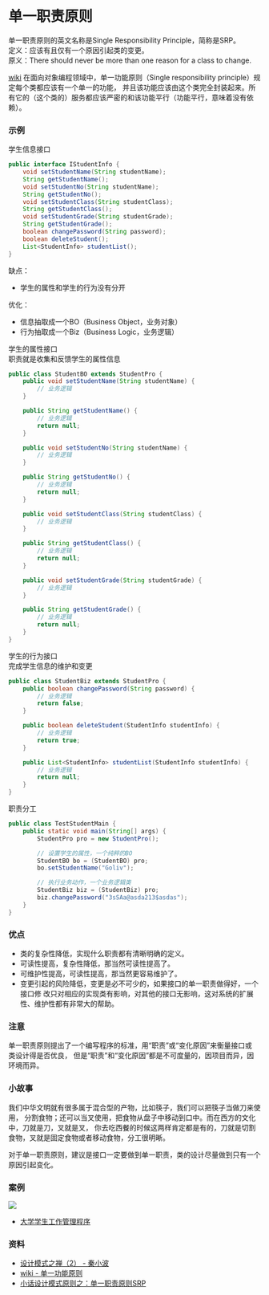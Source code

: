 # 单一职责原则
单一职责原则的英文名称是Single Responsibility Principle，简称是SRP。<br/>
定义：应该有且仅有一个原因引起类的变更。<br/>
原义：There should never be more than one reason for a class to change.

[wiki](https://zh.wikipedia.org/wiki/%E5%8D%95%E4%B8%80%E5%8A%9F%E8%83%BD%E5%8E%9F%E5%88%99)
在面向对象编程领域中，单一功能原则（Single responsibility principle）规定每个类都应该有一个单一的功能，
并且该功能应该由这个类完全封装起来。所有它的（这个类的）服务都应该严密的和该功能平行（功能平行，意味着没有依赖）。

### 示例
学生信息接口
```java
public interface IStudentInfo {
    void setStudentName(String studentName);
    String getStudentName();
    void setStudentNo(String studentName);
    String getStudentNo();
    void setStudentClass(String studentClass);
    String getStudentClass();
    void setStudentGrade(String studentGrade);
    String getStudentGrade();
    boolean changePassword(String password);
    boolean deleteStudent();
    List<StudentInfo> studentList();
}
```

缺点：
- 学生的属性和学生的行为没有分开

优化：
- 信息抽取成一个BO（Business Object，业务对象）
- 行为抽取成一个Biz（Business Logic，业务逻辑）

学生的属性接口<br/>
职责就是收集和反馈学生的属性信息
```java
public class StudentBO extends StudentPro {
    public void setStudentName(String studentName) {
        // 业务逻辑
    }

    public String getStudentName() {
        // 业务逻辑
        return null;
    }

    public void setStudentNo(String studentName) {
        // 业务逻辑
    }

    public String getStudentNo() {
        // 业务逻辑
        return null;
    }

    public void setStudentClass(String studentClass) {
        // 业务逻辑
    }

    public String getStudentClass() {
        // 业务逻辑
        return null;
    }

    public void setStudentGrade(String studentGrade) {
        // 业务逻辑
    }

    public String getStudentGrade() {
        // 业务逻辑
        return null;
    }
}
```

学生的行为接口<br/>
完成学生信息的维护和变更
```java
public class StudentBiz extends StudentPro {
    public boolean changePassword(String password) {
        // 业务逻辑
        return false;
    }

    public boolean deleteStudent(StudentInfo studentInfo) {
        // 业务逻辑
        return true;
    }

    public List<StudentInfo> studentList(StudentInfo studentInfo) {
        // 业务逻辑
        return null;
    }
}
```

职责分工
```java
public class TestStudentMain {
    public static void main(String[] args) {
        StudentPro pro = new StudentPro();

        // 设置学生的属性，一个纯粹的BO
        StudentBO bo = (StudentBO) pro;
        bo.setStudentName("Goliv");

        // 执行业务动作，一个业务逻辑类
        StudentBiz biz = (StudentBiz) pro;
        biz.changePassword("3sSAa@asda213$asdas");
    }
}
```

### 优点
- 类的复杂性降低，实现什么职责都有清晰明确的定义。
- 可读性提高，复杂性降低，那当然可读性提高了。
- 可维护性提高，可读性提高，那当然更容易维护了。
- 变更引起的风险降低，变更是必不可少的，如果接口的单一职责做得好，一个接口修 改只对相应的实现类有影响，对其他的接口无影响，这对系统的扩展性、维护性都有非常大的帮助。

### 注意 
单一职责原则提出了一个编写程序的标准，用“职责”或“变化原因”来衡量接口或 类设计得是否优良，
但是“职责”和“变化原因”都是不可度量的，因项目而异，因环境而异。

### 小故事
我们中华文明就有很多属于混合型的产物，比如筷子，我们可以把筷子当做刀来使用，
分割食物；还可以当叉使用，把食物从盘子中移动到口中。而在西方的文化中，刀就是刀，叉就是叉，
你去吃西餐的时候这两样肯定都是有的，刀就是切割食物，叉就是固定食物或者移动食物，分工很明晰。


对于单一职责原则，建议是接口一定要做到单一职责，类的设计尽量做到只有一个原因引起变化。

### 案例
![](http://c.biancheng.net/uploads/allimg/181113/3-1Q113133F4161.gif)

- [大学学生工作管理程序](http://c.biancheng.net/view/1327.html)

### 资料
- [设计模式之禅（2） - 秦小波]()
- [wiki - 单一功能原则](https://zh.wikipedia.org/wiki/%E5%8D%95%E4%B8%80%E5%8A%9F%E8%83%BD%E5%8E%9F%E5%88%99)
- [小话设计模式原则之：单一职责原则SRP](https://zhuanlan.zhihu.com/p/24198903)